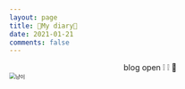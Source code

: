 ```yaml
---
layout: page
title: 🎀My diary🎀
date: 2021-01-21
comments: false
---
```


<center>blog open ❕ ❕  🥰</center>

<img src="https://user-images.githubusercontent.com/77564333/105282113-f4aa1d00-5bf0-11eb-8340-e5ec1fb15c97.jpg" alt="냥이" style="zoom:67%;" />
